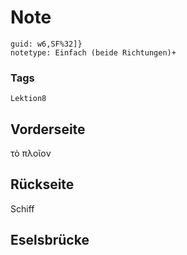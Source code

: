 # Note
```
guid: w6,SF%32]}
notetype: Einfach (beide Richtungen)+
```

### Tags
```
Lektion8
```

## Vorderseite
τὸ πλοῖον

## Rückseite
Schiff

## Eselsbrücke

